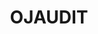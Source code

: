 ---
title: OJAUDIT
layout: plugin
homepage: https://java.net/projects/sonarqube-ojaudit
organization: ADF Enterprise Methodology Group
organization_url: https://java.net/projects/adfemg
download_url: https://java.net/projects/sonarqube-ojaudit/downloads/download/sonar-ojaudit-plugin-1.0.jar
download_version: 1.0
download_description: 
download_date: 2014
license: LGPL-3.0, Apache-2.0
developers: wvanderdeijl and Richard
sonarqube_version: unkown
category: external analysers
description: SonarQube plugin to run the JDeveloper 11g or 12c code auditing tool (ojaudit) in the background and report all violations found by the Oracle JDeveloper auditing framework to SonarQube.
details: Can be used for any JDeveloper 11g or 12c project, whether it is SOA, plain java, WebCenter, ADF or anything else. Please read the home page of the project wiki for further

---